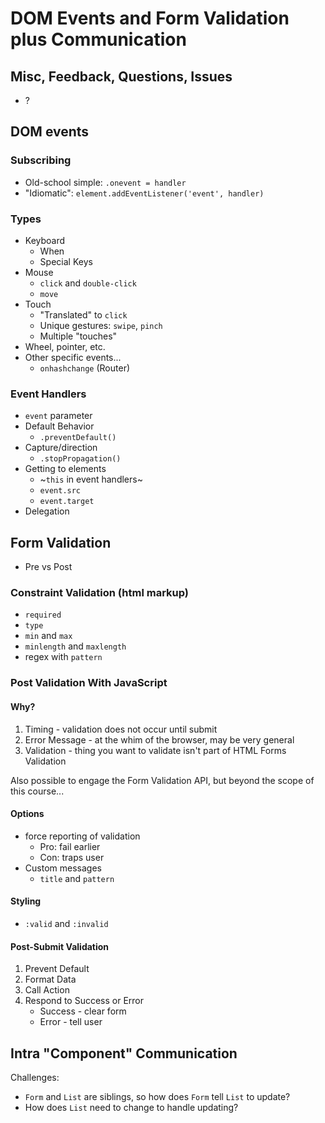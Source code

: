 DOM Events and Form Validation plus Communication
===

## Misc, Feedback, Questions, Issues
* ?

## DOM events

### Subscribing

* Old-school simple: `.onevent = handler`
* "Idiomatic": `element.addEventListener('event', handler)`

### Types

* Keyboard
  * When
  * Special Keys
* Mouse
  * `click` and `double-click`
  * `move`
* Touch
  * "Translated" to `click`
  * Unique gestures: `swipe`, `pinch`
  * Multiple "touches"
* Wheel, pointer, etc.
* Other specific events...
  * `onhashchange` (Router)

### Event Handlers

* `event` parameter
* Default Behavior
  * `.preventDefault()`
* Capture/direction
  * `.stopPropagation()`
* Getting to elements
  * ~`this` in event handlers~
  * `event.src`
  * `event.target`
* Delegation

## Form Validation

* Pre vs Post

### Constraint Validation (html markup)

* `required`
* `type`
* `min` and `max`
* `minlength` and `maxlength`
* regex with `pattern`

### Post Validation With JavaScript

#### Why?

1. Timing - validation does not occur until submit
2. Error Message - at the whim of the browser, may be very general
3. Validation - thing you want to validate isn't part of HTML Forms Validation

Also possible to engage the Form Validation API, but beyond the scope of this course...

#### Options

* force reporting of validation
  * Pro: fail earlier
  * Con: traps user
* Custom messages
  * `title` and `pattern`

#### Styling

* `:valid` and `:invalid`

#### Post-Submit Validation

1. Prevent Default
1. Format Data
1. Call Action
1. Respond to Success or Error
    * Success - clear form
    * Error - tell user

## Intra "Component" Communication

Challenges:

* `Form` and `List` are siblings, so how does `Form` tell `List` to update?
* How does `List` need to change to handle updating?
